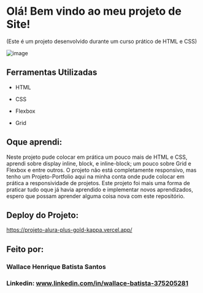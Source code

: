 # Olá! Bem vindo ao meu projeto de Site!

(Este é um projeto desenvolvido durante um curso prático de HTML e CSS)

![image](https://github.com/user-attachments/assets/2b7e9a56-8d92-4856-84e5-a893274ed7ea)

## Ferramentas Utilizadas

* HTML

* CSS

* Flexbox

* Grid

## Oque aprendi: 

Neste projeto pude colocar em prática um pouco mais de HTML e CSS, aprendi sobre display inline, block, e inline-block; um pouco sobre Grid e Flexbox e entre outros. O projeto não está completamente responsivo, mas tenho um Projeto-Portfolio aqui na minha conta onde pude colocar em prática a responsividade de projetos. Este projeto foi mais uma forma de praticar tudo oque já havia aprendido e implementar novos aprendizados, espero que possam aprender alguma coisa nova com este repositório. 

## Deploy do Projeto:

https://projeto-alura-plus-gold-kappa.vercel.app/

## Feito por:

### Wallace Henrique Batista Santos

### Linkedin: www.linkedin.com/in/wallace-batista-375205281
